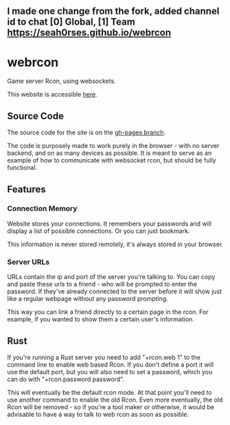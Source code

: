 I made one change from the fork, added channel id to chat [0] Global, [1] Team
https://seah0rses.github.io/webrcon
----------

# webrcon

Game server Rcon, using websockets.

This website is accessible [here](http://facepunch.github.io/webrcon/).

## Source Code

The source code for the site is on the [gh-pages branch](https://github.com/Facepunch/webrcon/tree/gh-pages). 

The code is purposely made to work purely in the browser - with no server backend, and on as many devices as possible. It is meant to serve as an example of how to communicate with websocket rcon, but should be fully functional.

## Features

### Connection Memory

Website stores your connections. It remembers your passwords and will display a list of possible connections. Or you can just bookmark.

This information is never stored remotely, it's always stored in your browser.

### Server URLs

URLs contain the ip and port of the server you're talking to. You can copy and paste these urls to a friend - who will be prompted to enter the password. If they've already connected to the server before it will show just like a regular webpage without any password prompting.

This way you can link a friend directly to a certain page in the rcon. For example, if you wanted to show them a certain user's information.

## Rust

If you're running a Rust server you need to add "+rcon.web 1" to the command line to enable web based Rcon. If you don't define a port it will use the default port, but you will also need to set a password, which you can do with "+rcon.password password".

This will eventually be the default rcon mode. At that point you'll need to use another command to enable the old Rcon. Even more eventually, the old Rcon will be removed - so if you're a tool maker or otherwise, it would be advisable to have a way to talk to web rcon as soon as possible.


